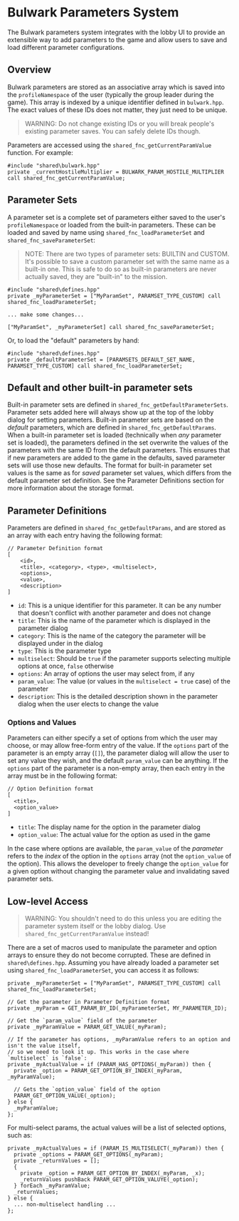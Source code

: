 # Bulwark Parameters System

The Bulwark parameters system integrates with the lobby UI to provide an extensible
way to add parameters to the game and allow users to save and load different parameter
configurations.

## Overview

Bulwark parameters are stored as an associative array which is saved into the `profileNamespace`
of the user (typically the group leader during the game). This array is indexed by a unique
identifier defined in `bulwark.hpp`.  The exact values of these IDs does not matter, they just
need to be unique.

> WARNING: Do not change existing IDs or you will break people's existing parameter saves. You can
> safely delete IDs though.

Parameters are accessed using the `shared_fnc_getCurrentParamValue` function. For example:
```
#include "shared\bulwark.hpp"
private _currentHostileMultiplier = BULWARK_PARAM_HOSTILE_MULTIPLIER call shared_fnc_getCurrentParamValue;
```

## Parameter Sets

A parameter set is a complete set of parameters either saved to the user's `profileNamespace` or loaded
from the built-in parameters.  These can be loaded and saved by name using `shared_fnc_loadParameterSet`
and `shared_fnc_saveParameterSet`:

> NOTE: There are two types of parameter sets: BUILTIN and CUSTOM.  It's possible to save a custom parameter
> set with the same name as a built-in one.  This is safe to do so as built-in parameters are never actually
> saved, they are "built-in" to the mission.

```
#include "shared\defines.hpp"
private _myParameterSet = ["MyParamSet", PARAMSET_TYPE_CUSTOM] call shared_fnc_loadParameterSet;

... make some changes...

["MyParamSet", _myParameterSet] call shared_fnc_saveParameterSet;
```

Or, to load the "default" parameters by hand:
```
#include "shared\defines.hpp"
private _defaultParameterSet = [PARAMSETS_DEFAULT_SET_NAME, PARAMSET_TYPE_CUSTOM] call shared_fnc_loadParameterSet;
```

## Default and other built-in parameter sets

Built-in parameter sets are defined in `shared_fnc_getDefaultParameterSets`.  Parameter sets added here will always
show up at the top of the lobby dialog for setting parameters. Built-in parameter sets are based on the _default_
parameters, which are defined in `shared_fnc_getDefaultParams`. When a built-in parameter set is loaded (technically
when _any_ parameter set is loaded), the parameters defined in the set overwrite the values of the parameters with
the same ID from the default parameters.  This ensures that if new parameters are added to the game in the defaults, saved parameter sets will use those new defaults.  The format for built-in parameter set values is the same as for *saved* parameter set values, which differs from the default parameter set definition.  See the Parameter Definitions section for more information about the storage format.

## Parameter Definitions

Parameters are defined in `shared_fnc_getDefaultParams`, and are stored as an array with each entry having the following format:

```
// Parameter Definition format
[ 
	<id>,
	<title>, <category>, <type>, <multiselect>, 
	<options>, 
	<value>, 
	<description>
]
```

* `id`: This is a unique identifier for this parameter. It can be any number that doesn't conflict with another parameter and does not change
* `title`: This is the name of the parameter which is displayed in the parameter dialog
* `category`: This is the name of the category the parameter will be displayed under in the dialog
* `type`: This is the parameter type
* `multiselect`: Should be `true` if the parameter supports selecting multiple options at once, `false` otherwise
* `options`: An array of options the user may select from, if any
* `param_value`: The value (or values in the `multiselect = true` case) of the parameter
* `description`: This is the detailed description shown in the parameter dialog when the user elects to change the value

### Options and Values

Parameters can either specify a set of options from which the user may choose, or may allow free-form entry of the
value.  If the `options` part of the parameter is an empty array (`[]`), the parameter dialog will allow the user
to set any value they wish, and the default `param_value` can be anything. If the `options` part of the parameter is a non-empty array, then each entry in the array must be in the following format: 

```
// Option Definition format
[
  <title>,
  <option_value>
]
```


* `title`: The display name for the option in the parameter dialog
* `option_value`: The actual value for the option as used in the game

In the case where options are available, the `param_value` of the _parameter_ refers to the _index_ of the option in the `options` array (not the `option_value` of the option). This allows the developer to freely change the `option_value` for a given option without changing the parameter value and invalidating saved parameter sets.

## Low-level Access

> WARNING: You shouldn't need to do this unless you are editing the parameter system itself or the lobby dialog.  Use `shared_fnc_getCurrentParamValue` instead!

There are a set of macros used to manipulate the parameter and option arrays to ensure they do not become corrupted. These are defined in `shared\defines.hpp`.  Assuming you have already loaded a parameter set using `shared_fnc_loadParameterSet`, you can access it as follows:

```
private _myParameterSet = ["MyParamSet", PARAMSET_TYPE_CUSTOM] call shared_fnc_loadParameterSet;

// Get the parameter in Parameter Definition format
private _myParam = GET_PARAM_BY_ID(_myParameterSet, MY_PARAMETER_ID); 

// Get the `param_value` field of the parameter
private _myParamValue = PARAM_GET_VALUE(_myParam); 

// If the parameter has options, _myParamValue refers to an option and isn't the value itself,
// so we need to look it up. This works in the case where `multiselect` is `false`:
private _myActualValue = if (PARAM_HAS_OPTIONS(_myParam)) then {
  private _option = PARAM_GET_OPTION_BY_INDEX(_myParam, _myParamValue);

  // Gets the `option_value` field of the option
  PARAM_GET_OPTION_VALUE(_option);
} else {
  _myParamValue;
};
```

For multi-select params, the actual values will be a list of selected options, such as:

```
private _myActualValues = if (PARAM_IS_MULTISELECT(_myParam)) then {
  private _options = PARAM_GET_OPTIONS(_myParam);
  private _returnValues = [];
  {
    private _option = PARAM_GET_OPTION_BY_INDEX(_myParam, _x);
    _returnValues pushBack PARAM_GET_OPTION_VALUYE(_option);
  } forEach _myParamValue;
  _returnValues;
} else {
  ... non-multiselect handling ...
};
```




